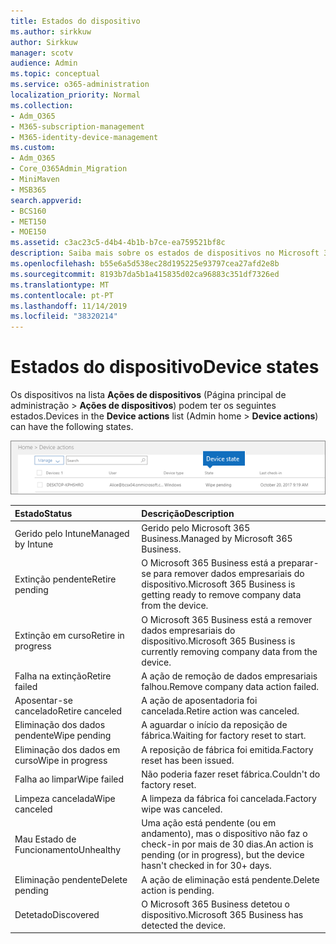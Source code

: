 ```yaml
---
title: Estados do dispositivo
ms.author: sirkkuw
author: Sirkkuw
manager: scotv
audience: Admin
ms.topic: conceptual
ms.service: o365-administration
localization_priority: Normal
ms.collection:
- Adm_O365
- M365-subscription-management
- M365-identity-device-management
ms.custom:
- Adm_O365
- Core_O365Admin_Migration
- MiniMaven
- MSB365
search.appverid:
- BCS160
- MET150
- MOE150
ms.assetid: c3ac23c5-d4b4-4b1b-b7ce-ea759521bf8c
description: Saiba mais sobre os estados de dispositivos no Microsoft 365 Business.
ms.openlocfilehash: b55e6a5d538ec28d195225e93797cea27afd2e8b
ms.sourcegitcommit: 8193b7da5b1a415835d02ca96883c351df7326ed
ms.translationtype: MT
ms.contentlocale: pt-PT
ms.lasthandoff: 11/14/2019
ms.locfileid: "38320214"
---
```

# <a name="device-states"></a><span data-ttu-id="45afa-103">Estados do dispositivo</span><span class="sxs-lookup"><span data-stu-id="45afa-103">Device states</span></span>

<span data-ttu-id="45afa-104">Os dispositivos na lista **Ações de dispositivos** (Página principal de administração \> **Ações de dispositivos**) podem ter os seguintes estados.</span><span class="sxs-lookup"><span data-stu-id="45afa-104">Devices in the **Device actions** list (Admin home \> **Device actions**) can have the following states.</span></span>
  
![In the Device actions list, you can see the Devices states.](media/a621c47e-45d9-4e1a-beb9-c03254d40c1d.png)
  
|<span data-ttu-id="45afa-106">**Estado**</span><span class="sxs-lookup"><span data-stu-id="45afa-106">**Status**</span></span>|<span data-ttu-id="45afa-107">**Descrição**</span><span class="sxs-lookup"><span data-stu-id="45afa-107">**Description**</span></span>|
|:-----|:-----|
|<span data-ttu-id="45afa-108">Gerido pelo Intune</span><span class="sxs-lookup"><span data-stu-id="45afa-108">Managed by Intune</span></span>  <br/> |<span data-ttu-id="45afa-109">Gerido pelo Microsoft 365 Business.</span><span class="sxs-lookup"><span data-stu-id="45afa-109">Managed by Microsoft 365 Business.</span></span>  <br/> |
|<span data-ttu-id="45afa-110">Extinção pendente</span><span class="sxs-lookup"><span data-stu-id="45afa-110">Retire pending</span></span>  <br/> |<span data-ttu-id="45afa-111">O Microsoft 365 Business está a preparar-se para remover dados empresariais do dispositivo.</span><span class="sxs-lookup"><span data-stu-id="45afa-111">Microsoft 365 Business is getting ready to remove company data from the device.</span></span>  <br/> |
|<span data-ttu-id="45afa-112">Extinção em curso</span><span class="sxs-lookup"><span data-stu-id="45afa-112">Retire in progress</span></span>  <br/> |<span data-ttu-id="45afa-113">O Microsoft 365 Business está a remover dados empresariais do dispositivo.</span><span class="sxs-lookup"><span data-stu-id="45afa-113">Microsoft 365 Business is currently removing company data from the device.</span></span>  <br/> |
|<span data-ttu-id="45afa-114">Falha na extinção</span><span class="sxs-lookup"><span data-stu-id="45afa-114">Retire failed</span></span>  <br/> | <span data-ttu-id="45afa-115">A ação de remoção de dados empresariais falhou.</span><span class="sxs-lookup"><span data-stu-id="45afa-115">Remove company data action failed.</span></span>  <br/> |
|<span data-ttu-id="45afa-116">Aposentar-se cancelado</span><span class="sxs-lookup"><span data-stu-id="45afa-116">Retire canceled</span></span>  <br/> |<span data-ttu-id="45afa-117">A ação de aposentadoria foi cancelada.</span><span class="sxs-lookup"><span data-stu-id="45afa-117">Retire action was canceled.</span></span>  <br/> |
|<span data-ttu-id="45afa-118">Eliminação dos dados pendente</span><span class="sxs-lookup"><span data-stu-id="45afa-118">Wipe pending</span></span>  <br/> |<span data-ttu-id="45afa-119">A aguardar o início da reposição de fábrica.</span><span class="sxs-lookup"><span data-stu-id="45afa-119">Waiting for factory reset to start.</span></span>  <br/> |
|<span data-ttu-id="45afa-120">Eliminação dos dados em curso</span><span class="sxs-lookup"><span data-stu-id="45afa-120">Wipe in progress</span></span>  <br/> |<span data-ttu-id="45afa-121">A reposição de fábrica foi emitida.</span><span class="sxs-lookup"><span data-stu-id="45afa-121">Factory reset has been issued.</span></span>  <br/> |
|<span data-ttu-id="45afa-122">Falha ao limpar</span><span class="sxs-lookup"><span data-stu-id="45afa-122">Wipe failed</span></span>  <br/> |<span data-ttu-id="45afa-123">Não poderia fazer reset fábrica.</span><span class="sxs-lookup"><span data-stu-id="45afa-123">Couldn't do factory reset.</span></span>  <br/> |
|<span data-ttu-id="45afa-124">Limpeza cancelada</span><span class="sxs-lookup"><span data-stu-id="45afa-124">Wipe canceled</span></span>  <br/> |<span data-ttu-id="45afa-125">A limpeza da fábrica foi cancelada.</span><span class="sxs-lookup"><span data-stu-id="45afa-125">Factory wipe was canceled.</span></span>  <br/> |
|<span data-ttu-id="45afa-126">Mau Estado de Funcionamento</span><span class="sxs-lookup"><span data-stu-id="45afa-126">Unhealthy</span></span>  <br/> |<span data-ttu-id="45afa-127">Uma ação está pendente (ou em andamento), mas o dispositivo não faz o check-in por mais de 30 dias.</span><span class="sxs-lookup"><span data-stu-id="45afa-127">An action is pending (or in progress), but the device hasn't checked in for 30+ days.</span></span>  <br/> |
|<span data-ttu-id="45afa-128">Eliminação pendente</span><span class="sxs-lookup"><span data-stu-id="45afa-128">Delete pending</span></span>  <br/> |<span data-ttu-id="45afa-129">A ação de eliminação está pendente.</span><span class="sxs-lookup"><span data-stu-id="45afa-129">Delete action is pending.</span></span>  <br/> |
|<span data-ttu-id="45afa-130">Detetado</span><span class="sxs-lookup"><span data-stu-id="45afa-130">Discovered</span></span>  <br/> |<span data-ttu-id="45afa-131">O Microsoft 365 Business detetou o dispositivo.</span><span class="sxs-lookup"><span data-stu-id="45afa-131">Microsoft 365 Business has detected the device.</span></span>  <br/> |
   
